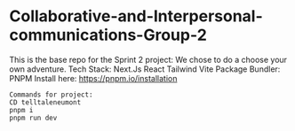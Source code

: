 # Collaborative-and-Interpersonal-communications-Group-2
This is the base repo for the Sprint 2 project: We chose to do a choose your own adventure.
Tech Stack:
Next.Js 
React
Tailwind
Vite
Package Bundler:
PNPM
Install here: https://pnpm.io/installation
```
Commands for project:
CD telltaleneumont
pnpm i
pnpm run dev
```
